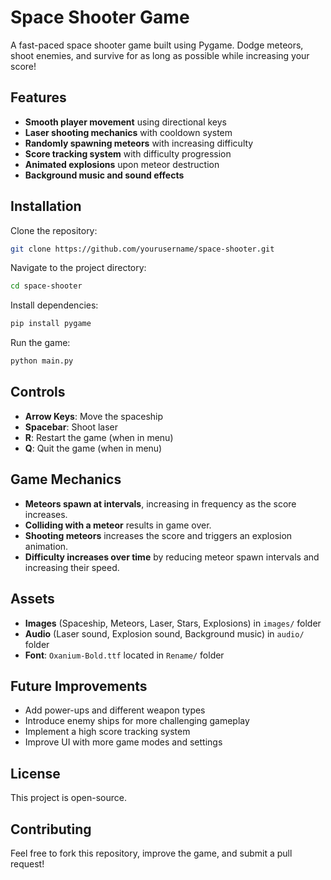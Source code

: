 # Space Shooter Game

A fast-paced space shooter game built using Pygame. Dodge meteors, shoot enemies, and survive for as long as possible while increasing your score!

## Features

- **Smooth player movement** using directional keys
- **Laser shooting mechanics** with cooldown system
- **Randomly spawning meteors** with increasing difficulty
- **Score tracking system** with difficulty progression
- **Animated explosions** upon meteor destruction
- **Background music and sound effects**

## Installation

Clone the repository:

```bash
git clone https://github.com/yourusername/space-shooter.git
```

Navigate to the project directory:

```bash
cd space-shooter
```

Install dependencies:

```bash
pip install pygame
```

Run the game:

```bash
python main.py
```

## Controls

- **Arrow Keys**: Move the spaceship
- **Spacebar**: Shoot laser
- **R**: Restart the game (when in menu)
- **Q**: Quit the game (when in menu)

## Game Mechanics

- **Meteors spawn at intervals**, increasing in frequency as the score increases.
- **Colliding with a meteor** results in game over.
- **Shooting meteors** increases the score and triggers an explosion animation.
- **Difficulty increases over time** by reducing meteor spawn intervals and increasing their speed.

## Assets

- **Images** (Spaceship, Meteors, Laser, Stars, Explosions) in `images/` folder
- **Audio** (Laser sound, Explosion sound, Background music) in `audio/` folder
- **Font**: `Oxanium-Bold.ttf` located in `Rename/` folder

## Future Improvements

- Add power-ups and different weapon types
- Introduce enemy ships for more challenging gameplay
- Implement a high score tracking system
- Improve UI with more game modes and settings

## License

This project is open-source.

## Contributing

Feel free to fork this repository, improve the game, and submit a pull request!
